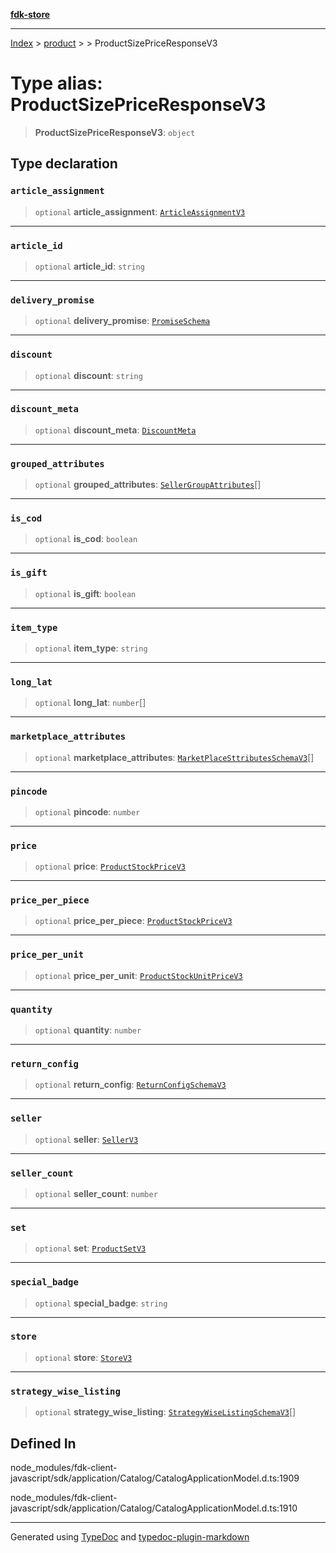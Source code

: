[**fdk-store**](../../../README.md)
***

[Index](../../../API.md) > [product](../../README.md) > [<internal>](../README.md) > ProductSizePriceResponseV3

# Type alias: ProductSizePriceResponseV3

> **ProductSizePriceResponseV3**: `object`

## Type declaration

### `article_assignment`

> `optional` **article\_assignment**: [`ArticleAssignmentV3`](type-alias.ArticleAssignmentV3.md)

***

### `article_id`

> `optional` **article\_id**: `string`

***

### `delivery_promise`

> `optional` **delivery\_promise**: [`PromiseSchema`](type-alias.PromiseSchema.md)

***

### `discount`

> `optional` **discount**: `string`

***

### `discount_meta`

> `optional` **discount\_meta**: [`DiscountMeta`](type-alias.DiscountMeta.md)

***

### `grouped_attributes`

> `optional` **grouped\_attributes**: [`SellerGroupAttributes`](type-alias.SellerGroupAttributes.md)[]

***

### `is_cod`

> `optional` **is\_cod**: `boolean`

***

### `is_gift`

> `optional` **is\_gift**: `boolean`

***

### `item_type`

> `optional` **item\_type**: `string`

***

### `long_lat`

> `optional` **long\_lat**: `number`[]

***

### `marketplace_attributes`

> `optional` **marketplace\_attributes**: [`MarketPlaceSttributesSchemaV3`](type-alias.MarketPlaceSttributesSchemaV3.md)[]

***

### `pincode`

> `optional` **pincode**: `number`

***

### `price`

> `optional` **price**: [`ProductStockPriceV3`](type-alias.ProductStockPriceV3.md)

***

### `price_per_piece`

> `optional` **price\_per\_piece**: [`ProductStockPriceV3`](type-alias.ProductStockPriceV3.md)

***

### `price_per_unit`

> `optional` **price\_per\_unit**: [`ProductStockUnitPriceV3`](type-alias.ProductStockUnitPriceV3.md)

***

### `quantity`

> `optional` **quantity**: `number`

***

### `return_config`

> `optional` **return\_config**: [`ReturnConfigSchemaV3`](type-alias.ReturnConfigSchemaV3.md)

***

### `seller`

> `optional` **seller**: [`SellerV3`](type-alias.SellerV3.md)

***

### `seller_count`

> `optional` **seller\_count**: `number`

***

### `set`

> `optional` **set**: [`ProductSetV3`](type-alias.ProductSetV3.md)

***

### `special_badge`

> `optional` **special\_badge**: `string`

***

### `store`

> `optional` **store**: [`StoreV3`](type-alias.StoreV3.md)

***

### `strategy_wise_listing`

> `optional` **strategy\_wise\_listing**: [`StrategyWiseListingSchemaV3`](type-alias.StrategyWiseListingSchemaV3.md)[]

## Defined In

node\_modules/fdk-client-javascript/sdk/application/Catalog/CatalogApplicationModel.d.ts:1909

node\_modules/fdk-client-javascript/sdk/application/Catalog/CatalogApplicationModel.d.ts:1910

***
Generated using [TypeDoc](https://typedoc.org/) and [typedoc-plugin-markdown](https://www.npmjs.com/package/typedoc-plugin-markdown)
